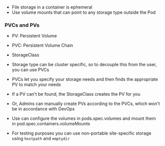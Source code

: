 - File storage in a container is ephemeral
- Use volume mounts that can point to any storage type outside the Pod

### PVCs and PVs
- PV: Persistent Volume
- PVC: Persistent Volume Chain
- StorageClass

- Storage type can be cluster specific, so to decouple this from the user, you can use PVCs 
- PVCs let you specify your storage needs and then finds the appropriate PV to match your needs
- If a PV can't be found, the StorageClass creates the PV for you
- Or, Admins can manually create PVs according to the PVCs, which won't be in accordance with DevOps

- Use can configure the volumes in pods.spec.volumes and mount them in pod.spec.containers.volumeMounts
- For testing purposes you can use non-portable site-specific storage using `hostpath` and `emptydir`
